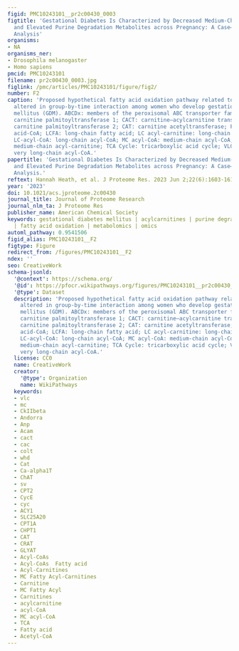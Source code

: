 ```yaml
---
figid: PMC10243101__pr2c00430_0003
figtitle: 'Gestational Diabetes Is Characterized by Decreased Medium-Chain Acylcarnitines
  and Elevated Purine Degradation Metabolites across Pregnancy: A Case–Control Time-Course
  Analysis'
organisms:
- NA
organisms_ner:
- Drosophila melanogaster
- Homo sapiens
pmcid: PMC10243101
filename: pr2c00430_0003.jpg
figlink: /pmc/articles/PMC10243101/figure/fig2/
number: F2
caption: 'Proposed hypothetical fatty acid oxidation pathway related to metabolites
  altered in group-by-time interaction among women who develop gestational diabetes
  mellitus (GDM). ABCDx: members of the peroxisomal ABC transporter family; CPT1:
  carnitine palmitoyltransferase 1; CACT: carnitine–acylcarnitine translocase; CPT2:
  carnitine palmitoyltransferase 2; CAT: carnitine acetyltransferase; FA-CoA: fatty
  acid-CoA; LCFA: long-chain fatty acid; LC acyl-carnitine: long-chain acyl-carnitine;
  LC-acyl-CoA: long-chain acyl-CoA; MC acyl-CoA: medium-chain acyl-CoA; MC acyl-carnitine:
  medium-chain acyl-carnitine; TCA Cycle: tricarboxylic acid cycle; VLC-acyl-CoA:
  very long-chain acyl-CoA.'
papertitle: 'Gestational Diabetes Is Characterized by Decreased Medium-Chain Acylcarnitines
  and Elevated Purine Degradation Metabolites across Pregnancy: A Case–Control Time-Course
  Analysis.'
reftext: Hannah Heath, et al. J Proteome Res. 2023 Jun 2;22(6):1603-1613.
year: '2023'
doi: 10.1021/acs.jproteome.2c00430
journal_title: Journal of Proteome Research
journal_nlm_ta: J Proteome Res
publisher_name: American Chemical Society
keywords: gestational diabetes mellitus | acylcarnitines | purine degradation pathway
  | fatty acid oxidation | metabolomics | omics
automl_pathway: 0.9541506
figid_alias: PMC10243101__F2
figtype: Figure
redirect_from: /figures/PMC10243101__F2
ndex: ''
seo: CreativeWork
schema-jsonld:
  '@context': https://schema.org/
  '@id': https://pfocr.wikipathways.org/figures/PMC10243101__pr2c00430_0003.html
  '@type': Dataset
  description: 'Proposed hypothetical fatty acid oxidation pathway related to metabolites
    altered in group-by-time interaction among women who develop gestational diabetes
    mellitus (GDM). ABCDx: members of the peroxisomal ABC transporter family; CPT1:
    carnitine palmitoyltransferase 1; CACT: carnitine–acylcarnitine translocase; CPT2:
    carnitine palmitoyltransferase 2; CAT: carnitine acetyltransferase; FA-CoA: fatty
    acid-CoA; LCFA: long-chain fatty acid; LC acyl-carnitine: long-chain acyl-carnitine;
    LC-acyl-CoA: long-chain acyl-CoA; MC acyl-CoA: medium-chain acyl-CoA; MC acyl-carnitine:
    medium-chain acyl-carnitine; TCA Cycle: tricarboxylic acid cycle; VLC-acyl-CoA:
    very long-chain acyl-CoA.'
  license: CC0
  name: CreativeWork
  creator:
    '@type': Organization
    name: WikiPathways
  keywords:
  - vlc
  - mc
  - CkIIbeta
  - Andorra
  - Anp
  - Acam
  - cact
  - cac
  - colt
  - whd
  - Cat
  - Ca-alpha1T
  - ChAT
  - sv
  - CPT2
  - CycE
  - cyc
  - ACY1
  - SLC25A20
  - CPT1A
  - CHPT1
  - CAT
  - CRAT
  - GLYAT
  - Acyl-CoAs
  - Acyl-CoAs  Fatty acid
  - Acyl-Carnitines
  - MC Fatty Acyl-Carnitines
  - Carnitine
  - MC Fatty Acyl
  - Carnitines
  - acylcarnitine
  - acyl-CoA
  - MC acyl-CoA
  - TCA
  - Fatty acid
  - Acetyl-CoA
---
```

